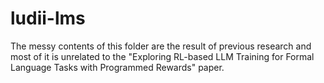 # ludii-lms
The messy contents of this folder are the result of previous research and most of it is unrelated to the "Exploring RL-based LLM Training for Formal Language Tasks with Programmed Rewards" paper.
